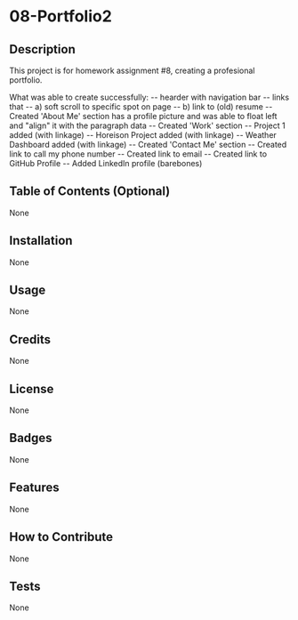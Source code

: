 # 08-Portfolio2
## Description
This project is for homework assignment #8, creating a profesional portfolio.

What was able to create successfully:
    -- hearder with navigation bar
    -- links that
        -- a) soft scroll to specific spot on page
        -- b) link to (old) resume
    -- Created 'About Me' section has a profile picture and was able to float left and "align" it with the paragraph data
    -- Created 'Work' section
        -- Project 1 added (with linkage)
        -- Horeison Project added (with linkage)
        -- Weather Dashboard added (with linkage)
    -- Created 'Contact Me' section
        -- Created link to call my phone number
        -- Created link to email
        -- Created link to GitHub Profile
        -- Added LinkedIn profile (barebones)

## Table of Contents (Optional)
None
## Installation
None
## Usage
None
## Credits
None
## License
None
## Badges
None
## Features
None
## How to Contribute
None
## Tests
None

